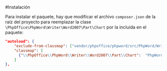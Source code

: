 #Instalación

Para instalar el paquete, hay que modificar el archivo `composer.json` de la raíz del proyecto para reemplazar la clase `\PhpOffice\PhpWord\Writer\Word2007\Part\Chart` por la incluida en el paquete:

```json
"autoload": {  
    "exclude-from-classmap": ["vendor/phpoffice/phpword/src/PhpWord/Writer/Word2007/Part/Chart.php"],  
    "classmap": [  
      {"\\PhpOffice\\PhpWord\\Writer\\Word2007\\Part\\Chart":  "PhpWordReports/Chart.php"}  
    ]  
},
``` 
